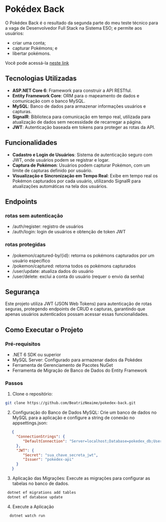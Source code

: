 # Pokédex Back

O Pokédex Back é o resultado da segunda parte do meu teste técnico para a vaga de Desenvolvedor Full Stack na Sistema ESO; e permite aos usuários:
* criar uma conta;
* capturar Pokémons; e
* libertar pokémons.

Você pode acessá-la [neste link](https://pokedex-seven-inky.vercel.app)

## Tecnologias Utilizadas
- **ASP.NET Core 6**: Framework para construir a API RESTful.
- **Entity Framework Core**: ORM para o mapeamento de dados e comunicação com o banco MySQL.
- **MySQL**: Banco de dados para armazenar informações usuários e capturas.
- **SignalR**: Biblioteca para comunicação em tempo real, utilizada para atualização de dados sem necessidade de recarregar a página.
- **JWT**: Autenticação baseada em tokens para proteger as rotas da API.

## Funcionalidades

  - **Cadastro e Login de Usuários**: Sistema de autenticação seguro com JWT, onde usuários podem se registrar e logar.
  - **Captura de Pokémon**: Usuários podem capturar Pokémon, com um limite de capturas definido por usuário.
  - **Visualização e Sincronização em Tempo Real**: Exibe em tempo real os Pokémon capturados por cada usuário, utilizando SignalR para atualizações automáticas na tela dos usuários.

## Endpoints

### rotas sem autenticação
- /auth/register: registro de usuários
- /auth/login: login de usuários e obtenção de token JWT

### rotas protegidas
- /pokemon/captured-by/{id}: retorna os pokémons capturados por um usuário específico
- /pokemon/captured: retorna todos os pokémons capturados
- /user/update: atualiza dados do usuário
- /user/delete: exclui a conta do usuário (requer o envio da senha)

## Segurança
Este projeto utiliza JWT (JSON Web Tokens) para autenticação de rotas seguras, protegendo endpoints de CRUD e capturas, garantindo que apenas usuários autenticados possam acessar essas funcionalidades.

## Como Executar o Projeto

### Pré-requisitos
- .NET 6 SDK ou superior
- MySQL Server: Configurado para armazenar dados da Pokédex
- Ferramenta de Gerenciamento de Pacotes NuGet
- Ferramenta de Migração de Banco de Dados do Entity Framework

### Passos

1. Clone o repositório:
```bash
git clone https://github.com/BeatrizNeaime/pokedex-back.git
```

2. Configuração do Banco de Dados MySQL: Crie um banco de dados no MySQL para a aplicação e configure a string de conexão no appsettings.json:
```json
   {
     "ConnectionStrings": {
        "DefaultConnection": "Server=localhost;Database=pokedex_db;User Id=seu_usuario;Password=sua_senha;"
     },
     "JWT": {
        "Secret": "sua_chave_secreta_jwt",
        "Issuer": "pokedex-api"
     }
   }
```

3. Aplicação das Migrações: Execute as migrações para configurar as tabelas no banco de dados.
```bash
 dotnet ef migrations add tables
 dotnet ef database update
```

4. Execute a Aplicação
 ```bash
   dotnet watch run
 ```
